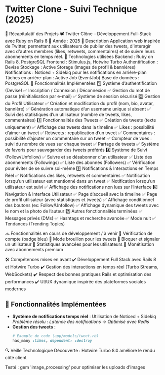 # Twitter Clone - Suivi Technique (2025)
  📌 Récapitulatif des Projets
🕊️ Twitter Clône – Développement Full-Stack avec Ruby on Rails 8 
📆 Année : 2025
📍 Description
Application web inspirée de Twitter, permettant aux utilisateurs de publier des tweets, d'interagir avec d'autres membres (likes, retweets, commentaires) et de suivre leurs abonnements en temps réel.
🔧 Technologies utilisées
Backend : Ruby on Rails 8, PostgreSQL
Frontend : Stimulus.js, Hotwire Turbo
Authentification : Devise
Stockage : Active Storage (images de profil & bannières)
Notifications : Noticed + Sidekiq pour les notifications en arrière-plan
Tâches en arrière-plan : Active Job (EventJob)
Base de données : PostgreSQL
🚀 Fonctionnalités Implémentées
1️⃣ Système d’authentification (Devise)
 ✅ Inscription / Connexion / Déconnexion
 ✅ Gestion du mot de passe (réinitialisation par e-mail)
 ✅ Système de session sécurisé
2️⃣ Gestion du Profil Utilisateur
 ✅ Création et modification du profil (nom, bio, avatar, bannière)
 ✅ Génération automatique d’un username unique si absent
 ✅ Suivi des statistiques d’un utilisateur (nombre de tweets, likes, commentaires)
3️⃣ Fonctionnalités des Tweets
 ✅ Création de tweets (texte uniquement)
 ✅ Affichage des tweets dans la timeline
 ✅ Likes : possibilité d’aimer un tweet
 ✅ Retweets : republication d’un tweet
 ✅ Commentaires : possibilité d’ajouter un commentaire sur un tweet
 ✅ Compteur de vues : suivi du nombre de vues sur chaque tweet
 ✅ Partage de tweets
 ✅ Système de favoris pour sauvegarder des tweets préférés
4️⃣ Système de Suivi (Follow/Unfollow)
 ✅ Suivre et se désabonner d’un utilisateur
 ✅ Liste des abonnements (Followings)
 ✅ Liste des abonnés (Followers)
 ✅ Vérification pour éviter de se suivre soi-même
5️⃣ Notifications & Interactions en Temps Réel
 ✅ Notifications des likes, retweets et commentaires
 ✅ Notification lorsqu’un utilisateur est mentionné dans un tweet
 ✅ Notification lorsqu’un utilisateur est suivi
 ✅ Affichage des notifications non lues sur l’interface
6️⃣ Navigation & Interface Utilisateur
 ✅ Page d’accueil avec la timeline
 ✅ Page de profil utilisateur (avec statistiques et tweets)
 ✅ Affichage conditionnel des boutons (ex: Follow/Unfollow)
 ✅ Affichage dynamique des tweets avec le nom et la photo de l’auteur
7️⃣ Autres fonctionnalités terminées
 ✅ Messages privés (DMs)
 ✅ Hashtags et recherche avancée
 ✅ Mode nuit
 ✅ Tendances (Trending Topics)

🔜 Fonctionnalités en cours de développement / à venir
🔸 Vérification de compte (badge bleu)
 🔸 Mode brouillon pour les tweets
 🔸 Bloquer et signaler un utilisateur
 🔸 Statistiques avancées pour les utilisateurs
 🔸 Monétisation avec abonnements premium

🛠️ Compétences mises en avant
✔️ Développement Full Stack avec Rails 8 et Hotwire Turbo
 ✔️ Gestion des interactions en temps réel (Turbo Streams, WebSockets)
 ✔️ Respect des bonnes pratiques Rails et optimisation des performances
 ✔️ UI/UX dynamique inspirée des plateformes sociales modernes



## 📝 Fonctionnalités Implémentées
- **Système de notifications temps réel** : Utilisation de Noticed + Sidekiq  
  *Problème résolu : Latence des notifications → Optimisé avec Redis*  
- **Gestion des tweets** :  
  ```ruby
  # Exemple de code (app/models/tweet.rb)
  has_many :likes, dependent: :destroy

🔍 Veille Technologique
Découverte : Hotwire Turbo 8.0 améliore le rendu côté client

Testé : gem 'image_processing' pour optimiser les uploads d'images
